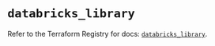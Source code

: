 # `databricks_library`

Refer to the Terraform Registry for docs: [`databricks_library`](https://registry.terraform.io/providers/databricks/databricks/1.59.0/docs/resources/library).

